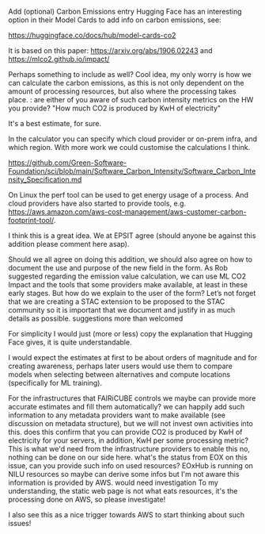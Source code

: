 Add (optional) Carbon Emissions entry
Hugging Face has an interesting option in their Model Cards to add info on carbon emissions, see:
https://huggingface.co/docs/hub/model-cards-co2

It is based on this paper: https://arxiv.org/abs/1906.02243 and https://mlco2.github.io/impact/

Perhaps something to include as well?
Cool idea, my only worry is how we can calculate the carbon emissions, as this is not only dependent on the amount of processing resources, but also where the processing takes place. : are either of you aware of such carbon intensity metrics on the HW you provide? "How much CO2 is produced by KwH of electricity"

 
It's a best estimate, for sure.

In the calculator you can specify which cloud provider or on-prem infra, and which region. With more work we could customise the calculations I think.

https://github.com/Green-Software-Foundation/sci/blob/main/Software_Carbon_Intensity/Software_Carbon_Intensity_Specification.md

On Linux the perf tool can be used to get energy usage of a process. And cloud providers have also started to provide tools, e.g. https://aws.amazon.com/aws-cost-management/aws-customer-carbon-footprint-tool/.

I think this is a great idea. We at EPSIT agree (should anyone be against this addition please comment here asap). 
Should we all agree on doing this addition, we should also agree on how to document the use and purpose of the new field in the form. As Rob suggested regarding the emission value calculation, we can use ML CO2 Impact and the tools that some providers make available, at least in these early stages.  But how do we explain to the user of the form? Let’s not forget that we are creating a STAC extension to be proposed to the STAC community so it is important that we document and justify in as much details as possible. suggestions more than welcomed 

For simplicity I would just (more or less) copy the explanation that Hugging Face gives, it is quite understandable.

I would expect the estimates at first to be about orders of magnitude and for creating awareness, perhaps later users would use them to compare models when selecting between alternatives and compute locations (specifically for ML training). 

For the infrastructures that FAIRiCUBE controls we maybe can provide more accurate estimates and fill them automatically?
we can happily add such information to any metadata providers want to make available (see discussion on metadata structure), but we will not invest own activities into this. does this confirm that you can provide CO2 is produced by KwH of electricity for your servers, in addition, KwH per some processing metric? This is what we'd need from the infrastructure providers to enable this no, nothing can be done on our side here. what's the status from EOX on this issue, can you provide such info on used resources? 
EOxHub is running on NILU resources so maybe can derive some infos but I'm not aware this information is provided by AWS. would need investigation
To my understanding, the static web page is not what eats resources, it's the processing done on AWS, so please investigate!

I also see this as a nice trigger towards AWS to start thinking about such issues!